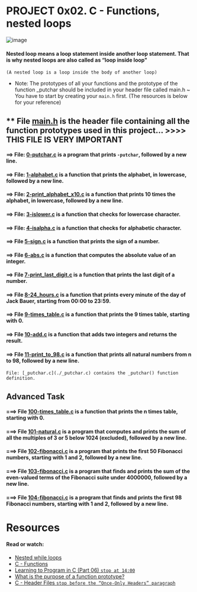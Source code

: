 # PROJECT 0x02. C - Functions, nested loops
![image](https://user-images.githubusercontent.com/105258746/189934273-f596e713-d5a1-4ab2-b623-75094e5c9b0e.png)
#### Nested loop means a loop statement inside another loop statement. That is why nested loops are also called as “loop inside loop"
`(A nested loop is a loop inside the body of another loop)`

- Note: The prototypes of all your functions and the prototype of the function _putchar should be included in your header file called main.h
~ You have to start by creating your `main.h` first. (The resources is below for your reference)

## ** File [main.h](./main.h) is the header file containing all the function prototypes used in this project... >>>> THIS FILE IS VERY IMPORTANT

#### ==> File: [0-putchar.c](./0-putchar.c) is a program that prints `-putchar`, followed by a new line.

#### ==> File: [1-alphabet.c](./1-alphabet.c) is a function that prints the alphabet, in lowercase, followed by a new line.

#### ==> File: [2-print_alphabet_x10.c](./2-print_alphabet_x10.c) is a function that prints 10 times the alphabet, in lowercase, followed by a new line.

#### ==> File: [3-islower.c](./3-islower.c) is a function that checks for lowercase character.

#### ==> File: [4-isalpha.c](./4-isalpha.c) is a function that checks for alphabetic character.

#### ==> File [5-sign.c](./5-sign.c) is a function that prints the sign of a number.

#### ==> File [6-abs.c](./6-abs.c) is a function that computes the absolute value of an integer.

#### ==> File [7-print_last_digit.c](./7-print_last_digit.c) is a function that prints the last digit of a number.

#### ==> File [8-24_hours.c](./8-24_hours.c) is a function that prints every minute of the day of Jack Bauer, starting from 00:00 to 23:59.

#### ==> File [9-times_table.c](./9-times_table.c) is a function that prints the 9 times table, starting with 0.

#### ==> File [10-add.c](./10-add.c) is a function that adds two integers and returns the result.

#### ==> File [11-print_to_98.c](./11-print_to_98.c) is a function that prints all natural numbers from n to 98, followed by a new line.
```
File: [_putchar.c](./_putchar.c) contains the _putchar() function definition.
```

## Advanced Task

#### ===> File [100-times_table.c](./100-times_table.c) is a function that prints the n times table, starting with 0.

#### ===> File [101-natural.c](./101-natural.c) is a program that computes and prints the sum of all the multiples of 3 or 5 below 1024 (excluded), followed by a new line.

#### ===> File [102-fibonacci.c](./102-fibonacci.c) is a program that prints the first 50 Fibonacci numbers, starting with 1 and 2, followed by a new line.

#### ===> File [103-fibonacci.c](./103-fibonacci.c) is a program that finds and prints the sum of the even-valued terms of the Fibonacci suite under 4000000, followed by a new line.

#### ===> File [104-fibonacci.c](./104-fibonacci.c) is a program that finds and prints the first 98 Fibonacci numbers, starting with 1 and 2, followed by a new line.

# Resources
#### Read or watch:
- [Nested while loops](https://www.youtube.com/watch?v=Z3iGeQ1gIss)
- [C - Functions](https://www.tutorialspoint.com/cprogramming/c_functions.htm)
- [Learning to Program in C (Part 06) `stop at 14:00`](https://www.youtube.com/watch?v=qMlnFwYdqIw)
- [What is the purpose of a function prototype?](https://www.geeksforgeeks.org/what-is-the-purpose-of-a-function-prototype/)
- [C - Header Files `stop before the “Once-Only Headers” paragraph`](https://www.tutorialspoint.com/cprogramming/c_header_files.htm)
